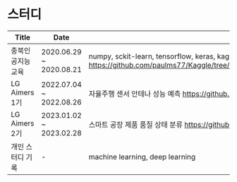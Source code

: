 # 스터디

|Title|Date|Content|
|---|---|---|
|충북인공지능교육|2020.06.29 ~ 2020.08.21|numpy, sckit-learn, tensorflow, keras, kaggle https://github.com/paulms77/Kaggle/tree/main/%EC%B6%A9%EB%B6%81%EC%9D%B8%EA%B3%B5%EC%A7%80%EB%8A%A5%EA%B5%90%EC%9C%A1|
|LG Aimers 1기|2022.07.04 ~ 2022.08.26|자율주행 센서 안테나 성능 예측 https://github.com/paulms77/Dacon/tree/main/Dacon%20Competition/LGAimers|
|LG Aimers 2기|2023.01.02 ~ 2023.02.28|스마트 공장 제품 품질 상태 분류 https://github.com/paulms77/Dacon/tree/main/Dacon%20Competition/LGAimers|
|개인 스터디 기록|-|machine learning, deep learning|
